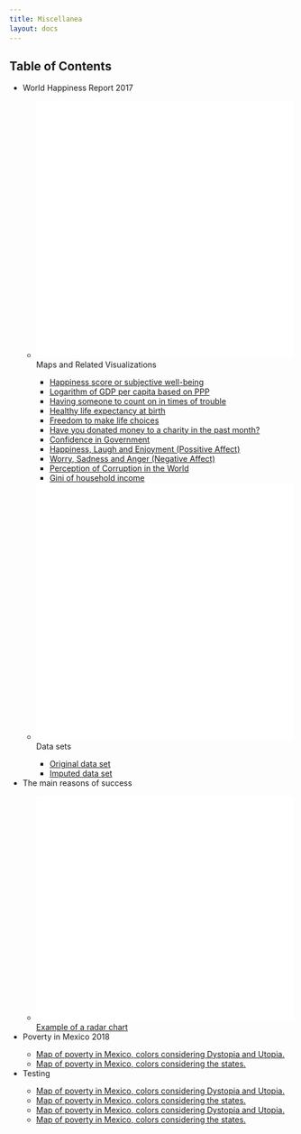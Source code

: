 ```yaml
---
title: Miscellanea
layout: docs
---
```


<nav class="section-nav">
  <h2> Table of Contents </h2>
  <ul>
    <li> World Happiness Report 2017 </li>
    <ul>
      <li><span class="inline-svg"> <img src="map.svg"/>Maps and Related Visualizations</span></li>
      <ul>
        <li><a href="https://irvinggomez.com/miscellanea/Ladder/">Happiness score or subjective well-being</a></li>
	      <li><a href="https://irvinggomez.com/miscellanea/GDP/">Logarithm of GDP per capita based on PPP</a></li>
        <li><a href="https://irvinggomez.com/miscellanea/SocSupp/">Having someone to count on in times of trouble</a></li>
        <li><a href="https://irvinggomez.com/miscellanea/HealthExp/">Healthy life expectancy at birth</a></li>
        <li><a href="https://irvinggomez.com/miscellanea/Freedom/">Freedom to make life choices</a></li>
        <li><a href="https://irvinggomez.com/miscellanea/Generosity/">Have you donated money to a charity in the past month?</a></li>
        <li><a href="https://irvinggomez.com/miscellanea/ConfGov/">Confidence in Government</a></li>
        <li><a href="https://irvinggomez.com/miscellanea/PossAffect/">Happiness, Laugh and Enjoyment (Possitive Affect)</a></li>
        <li><a href="https://irvinggomez.com/miscellanea/NegAffect/">Worry, Sadness and Anger (Negative Affect)</a></li>
        <li><a href="https://irvinggomez.com/miscellanea/Corrupt/">Perception of Corruption in the World</a></li>
        <li><a href="https://irvinggomez.com/miscellanea/Household/">Gini of household income</a></li>
      </ul>
      <li><span class="inline-svg"> <img src="database.svg"/>Data sets</span></li>
      <ul>
	      <li><a href="https://irvinggomez.com/miscellanea/whr2017.csv">Original data set</a></li>
        <li><a href="https://irvinggomez.com/miscellanea/Data_164_countries.csv">Imputed data set</a></li>
      </ul>
    </ul>
    <li>The main reasons of success</li>
    <ul>
      <li><span class="inline-svg"> <img src="image.svg"/><a href="https://irvinggomez.com/miscellanea/Success/">Example of a radar chart</a></span></li>
    </ul>
    <li>Poverty in Mexico 2018</li>
    <ul>
      <li><a href="https://irvinggomez.com/miscellanea/map_poverty_ae_mexico_with_topies.html">Map of poverty in Mexico, colors considering Dystopia and Utopia.</a></li>
      <li><a href="https://irvinggomez.com/miscellanea/map_poverty_ae_mexico_no_topies.html">Map of poverty in Mexico, colors considering the states.</a></li>
    </ul>
    <li>Testing</li>
    <ul>
      <li><a href="https://irvinggomez.com/miscellanea/decorator_example.ipynb">Map of poverty in Mexico, colors considering Dystopia and Utopia.</a></li>
      <li><a href="https://irvinggomez.com/miscellanea/decorator_example_1.ipynb">Map of poverty in Mexico, colors considering the states.</a></li>
      <li><a href="https://irvinggomez.com/miscellanea/decorator_example_2.ipynb">Map of poverty in Mexico, colors considering Dystopia and Utopia.</a></li>
      <li><a href="https://irvinggomez.com/miscellanea/ExamplesDecorators.ipynb">Map of poverty in Mexico, colors considering the states.</a></li>
    </ul>
  </ul>
</nav>
